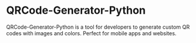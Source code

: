 # QRCode-Generator-Python
QRCode-Generator-Python is a tool for developers to generate custom QR codes with images and colors. Perfect for mobile apps and websites.
